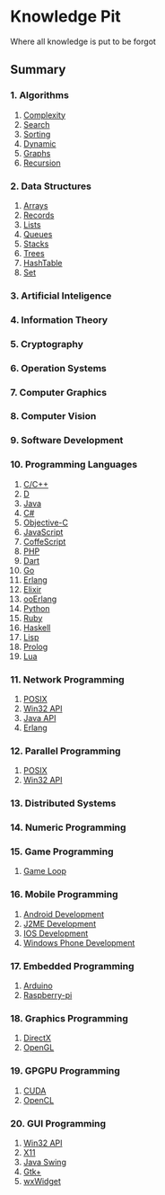 # Knowledge Pit
Where all knowledge is put to be forgot

## Summary

### 1. Algorithms
1. [Complexity]()
2. [Search]()
3. [Sorting]()
4. [Dynamic]()
5. [Graphs]()
6. [Recursion]()

### 2. Data Structures
1. [Arrays]()
2. [Records]()
3. [Lists]()
4. [Queues]()
5. [Stacks]()
6. [Trees]()
7. [HashTable]()
8. [Set]()

### 3. Artificial Inteligence

### 4. Information Theory

### 5. Cryptography

### 6. Operation Systems

### 7. Computer Graphics

### 8. Computer Vision

### 9. Software Development

### 10. Programming Languages
1. [C/C++]()
2. [D]()
3. [Java]()
4. [C#]()
5. [Objective-C]()
6. [JavaScript]()
7. [CoffeScript]()
8. [PHP]()
9. [Dart]()
10. [Go]()
11. [Erlang]()
12. [Elixir]()
13. [ooErlang]()
14. [Python]()
15. [Ruby]()
16. [Haskell]()
17. [Lisp]()
18. [Prolog]()
19. [Lua]()

### 11. Network Programming
1. [POSIX]()
2. [Win32 API]()
3. [Java API]()
4. [Erlang]()

### 12. Parallel Programming
1. [POSIX]()
2. [Win32 API]()

### 13. Distributed Systems

### 14. Numeric Programming

### 15. Game Programming
1. [Game Loop]()

### 16. Mobile Programming
1. [Android Development]()
2. [J2ME Development]()
3. [IOS Development]()
4. [Windows Phone Development]()

### 17. Embedded Programming
1. [Arduino]()
2. [Raspberry-pi]()

### 18. Graphics Programming
1. [DirectX]()
2. [OpenGL]()

### 19. GPGPU Programming
1. [CUDA]()
2. [OpenCL]()

### 20. GUI Programming
1. [Win32 API]()
2. [X11]()
3. [Java Swing]()
4. [Gtk+]()
5. [wxWidget]()
